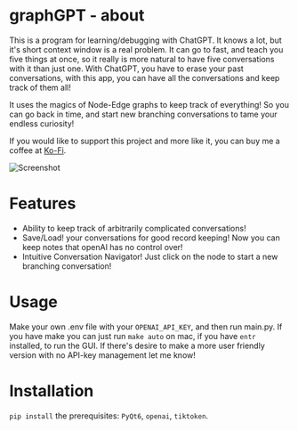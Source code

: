 # graphGPT - about
This is a program for learning/debugging with ChatGPT. It knows a lot, but it's short context window is a real problem. It can go to fast, and teach you five things at once, so it really is more natural to have five conversations with it than just one. With ChatGPT, you have to erase your past conversations, with this app, you can have all the conversations and keep track of them all!

It uses the magics of Node-Edge graphs to keep track of everything! So you can go back in time, and start new branching conversations to tame your endless curiosity!

If you would like to support this project and more like it, you can buy me a coffee at [Ko-Fi](https://www.ko-fi.com/collegefishies).

![Screenshot](imgs/intro)
# Features
  - Ability to keep track of arbitrarily complicated conversations!
  - Save/Load! your conversations for good record keeping! Now you can keep notes that openAI has no control over!
  - Intuitive Conversation Navigator! Just click on the node to start a new branching conversation!



# Usage
Make your own .env file with your `OPENAI_API_KEY`, and then run main.py. If you have make you can just run `make auto` on mac, if you have `entr` installed, to run the GUI.
If there's desire to make a more user friendly version with no API-key management let me know!

# Installation
`pip install` the prerequisites:
      `PyQt6`,
      `openai`,
      `tiktoken`.
